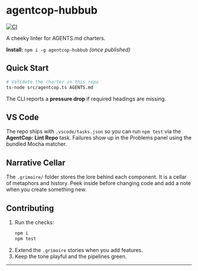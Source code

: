 # agentcop-hubbub

[![CI](#)](#)

A cheeky linter for AGENTS.md charters.

**Install:** `npm i -g agentcop-hubbub` _(once published)_

## Quick Start

```bash
# Validate the charter in this repo
ts-node src/agentcop.ts AGENTS.md
```

The CLI reports a **pressure drop** if required headings are missing.

## VS Code

The repo ships with `.vscode/tasks.json` so you can run `npm test` via the
**AgentCop: Lint Repo** task. Failures show up in the Problems panel using the
bundled Mocha matcher.

## Narrative Cellar

The `.grimoire/` folder stores the lore behind each component. It is a cellar of
metaphors and history. Peek inside before changing code and add a note when you
create something new.

## Contributing

1. Run the checks:
   ```bash
   npm i
   npm test
   ```
2. Extend the `.grimoire` stories when you add features.
3. Keep the tone playful and the pipelines green.

---
